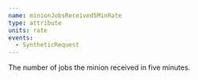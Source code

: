 ```yaml
---
name: minionJobsReceived5MinRate
type: attribute
units: rate
events:
  - SyntheticRequest
---
```


The number of jobs the minion received in five minutes.